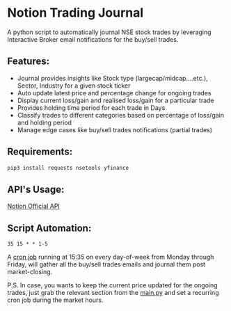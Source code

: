 # Notion Trading Journal
A python script to automatically journal NSE stock trades by leveraging Interactive Broker email notifications for the buy/sell trades.

## Features: 
- Journal provides insights like Stock type (largecap/midcap....etc.), Sector, Industry for a given stock ticker
- Auto update latest price and percentage change for ongoing trades
- Display current loss/gain and realised loss/gain for a particular trade
- Provides holding time period for each trade in Days
- Classify trades to different categories based on percentage of loss/gain and holding period
- Manage edge cases like buy/sell trades notifications (partial trades)

## Requirements:

```bash
pip3 install requests nsetools yfinance
```
## API's Usage:
[Notion Official API](https://developers.notion.com/reference/intro)

## Script Automation:
```
35 15 * * 1-5
```
A [cron job](https://crontab.guru/#35_15_*_*_1-5) running at 15:35 on every day-of-week from Monday through Friday, will gather all the buy/sell trades emails and journal them post market-closing. 

P.S. In case, you wants to keep the current price updated for the ongoing trades, just grab the relevant section from the [main.py](https://github.com/ashleymavericks/notion-trading/blob/master/main.py) and set a recurring cron job during the market hours.
